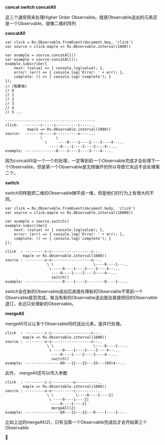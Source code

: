 **concat switch concatAll**

这三个通常用来处理Higher Order Observable。就是Observable送出的元素还是一个Observable，就像二维的阵列

**concatAll**

~~~
var click = Rx.Observable.fromEvent(document.boy, 'click')
var source = click.map(e => Rx.Observable.interval(1000))

var example = source.concatAll()
var example = source.concatAll();
example.subscribe({
    next: (value) => { console.log(value); },
    error: (err) => { console.log('Error: ' + err); },
    complete: () => { console.log('complete'); }
});
// (點擊後)
// 0
// 1
// 2
// 3
// 4
// 5 ...

-----------------------------------------
click:   -------c-----c----------c----...
          map(e => Rx.Observable.interval(1000))
source:  -------o-----o----------o----...
                \      \
                  \     ----0----1----2----3----4--...
                    -----0----1----2----3----4--...
example: --------------0----1----2----3----4--...
~~~

因为concatAll会一个一个的处理，一定等到前一个Observable完成才会处理下一个Observable，但是第一个Observable是无限循环的所以导致它永远不会处理第二个。

**switch**

switch同样能把二维的Observable摊平成一维，但是他们的行为上有很大的不同。
~~~
var click = Rx.Observable.fromEvent(document.body, 'click')
var source = click.map(e => Rx.Observable.interval(10000))

var example = source.switch()
example.subscribe({
    next: (value) => { console.log(value); },
    error: (err) => { console.log('Error: ' + err); },
    complete: () => { console.log('complete'); }
});

click  : ---------c-c------------------c--..
        map(e => Rx.Observable.interval(1000))
source : ---------o-o------------------o--..
                   \ \                  \----0----1--...
                    \ ----0----1----2----3----4--...
                     ----0----1----2----3----4--...
                     switch()
example: -----------------0----1----2--------0----1--...

~~~
switch会在新的Observable送出后直接处理新的Observable不管前一个Observable是否完成，每当有新的Observable送出就会直接把旧的Observable退订，永远只处理新的Observable。

**mergeAll**

mergeAll可以让多个Observable同时送出元素，是并行处理。
~~~
click  : ---------c-c------------------c--..
        map(e => Rx.Observable.interval(1000))
source : ---------o-o------------------o--..
                   \ \                  \----0----1--...
                    \ ----0----1----2----3----4--...
                     ----0----1----2----3----4--...
                     switch()
example: ----------------00---11---22---33---(04)4--...

~~~
此外， mergeAll还可以传入参数
~~~
click  : ---------c-c----------o----------..
        map(e => Rx.Observable.interval(1000))
source : ---------o-o----------c----------..
                   \ \          \----0----1----2|
                    \ ----0----1----2|
                     ----0----1----2|
                     mergeAll(2)
example: ----------------00---11---22---0----1----2--..
~~~
比如上边的mergeAll(2)，只有当第一个Observable完成后才会开始第三个Observable

